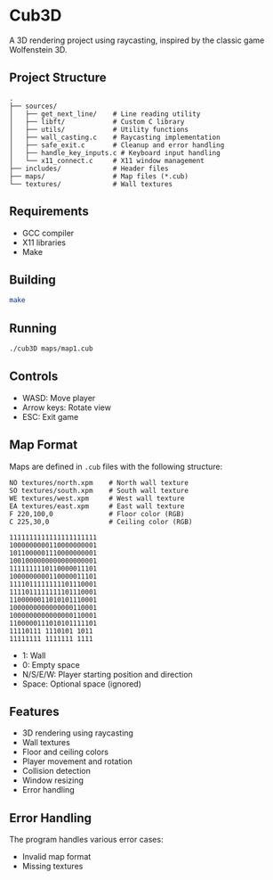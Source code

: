 # Cub3D

A 3D rendering project using raycasting, inspired by the classic game Wolfenstein 3D.

## Project Structure

```
.
├── sources/
│   ├── get_next_line/    # Line reading utility
│   ├── libft/            # Custom C library
│   ├── utils/            # Utility functions
│   ├── wall_casting.c    # Raycasting implementation
│   ├── safe_exit.c       # Cleanup and error handling
│   ├── handle_key_inputs.c # Keyboard input handling
│   └── x11_connect.c     # X11 window management
├── includes/             # Header files
├── maps/                 # Map files (*.cub)
└── textures/             # Wall textures
```

## Requirements

- GCC compiler
- X11 libraries
- Make

## Building

```bash
make
```

## Running

```bash
./cub3D maps/map1.cub
```

## Controls

- WASD: Move player
- Arrow keys: Rotate view
- ESC: Exit game

## Map Format

Maps are defined in `.cub` files with the following structure:

```
NO textures/north.xpm    # North wall texture
SO textures/south.xpm    # South wall texture
WE textures/west.xpm     # West wall texture
EA textures/east.xpm     # East wall texture
F 220,100,0              # Floor color (RGB)
C 225,30,0               # Ceiling color (RGB)

1111111111111111111111
1000000000110000000001
1011000001110000000001
1001000000000000000001
1111111110110000011101
1000000000110000011101
1111011111111101110001
1111011111111101110001
1100000011010101110001
1000000000000000110001
1000000000000000110001
1100000111010101111101
11110111 1110101 1011
11111111 1111111 1111
```

- 1: Wall
- 0: Empty space
- N/S/E/W: Player starting position and direction
- Space: Optional space (ignored)

## Features

- 3D rendering using raycasting
- Wall textures
- Floor and ceiling colors
- Player movement and rotation
- Collision detection
- Window resizing
- Error handling

## Error Handling

The program handles various error cases:
- Invalid map format
- Missing textures
